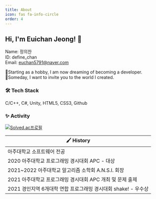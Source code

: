 ```yaml
---
title: About
icon: fas fa-info-circle
order: 4
---
```


## Hi, I'm Euichan Jeong! 👋

Name: 정의찬   
ID: define_chan   
Email: euchan5791@naver.com

🌱Starting as a hobby, I am now dreaming of becoming a developer.   
👯Someday, I want to invite you to the world I created.

### 🛠 Tech Stack

C/C++, C#, Unity, HTML5, CSS3, Github

### ✨ Activity
[![Solved.ac프로필](http://mazassumnida.wtf/api/v2/generate_badge?boj=define_chan)](https://solved.ac/define_chan)

|🖌 History|
|-------------------------------|
|아주대학교 소프트웨어 전공|     
|2020 아주대학교 프로그래밍 경시대회 APC - 대상|
|2021~2022 아주대학교 알고리즘 소학회 A.N.S.I. 회장|
|2021 아주대학교 프로그래밍 경시대회 APC 개최 및 문제 출제|
|2021 경인지역 6개대학 연합 프로그래밍 경시대회 shake! - 우수상|
